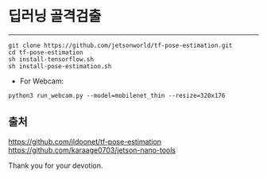 # 딥러닝 골격검출
***
```
git clone https://github.com/jetsonworld/tf-pose-estimation.git
cd tf-pose-estimation
sh install-tensorflow.sh
sh install-pose-estimation.sh
```
- For Webcam:
```
python3 run_webcam.py --model=mobilenet_thin --resize=320x176
```
## 출처
https://github.com/ildoonet/tf-pose-estimation
https://github.com/karaage0703/jetson-nano-tools

Thank you for your devotion.
